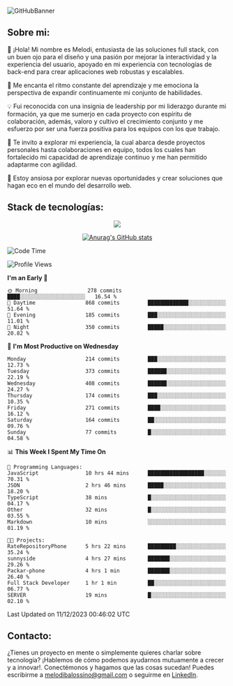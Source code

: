![GitHubBanner](https://github.com/MelBalossino/MelBalossino/assets/124601449/c1bfc12f-f708-4d5e-a44c-cbc714e582b2)

## Sobre mi:

🤗 ¡Hola! Mi nombre es Melodi, entusiasta de las soluciones full stack, con un buen ojo para el diseño y una pasión por mejorar la interactividad y la experiencia del usuario, apoyado en mi experiencia con tecnologías de back-end para crear aplicaciones web robustas y escalables.

🚀 Me encanta el ritmo constante del aprendizaje y me emociona la perspectiva de expandir continuamente mi conjunto de habilidades.

💡 Fui reconocida con una insignia de leadership por mi liderazgo durante mi formación, ya que me sumerjo en cada proyecto con espíritu de colaboración, además, valoro y cultivo el crecimiento conjunto y me esfuerzo por ser una fuerza positiva para los equipos con los que trabajo.

💼 Te invito a explorar mi experiencia, la cual abarca desde proyectos personales hasta colaboraciones en equipo, todos los cuales han fortalecido mi capacidad de aprendizaje continuo y me han permitido adaptarme con agilidad.

🤗 Estoy ansiosa por explorar nuevas oportunidades y crear soluciones que hagan eco en el mundo del desarrollo web. 

## Stack de tecnologías:
<p align="center">
  <a href="https://skillicons.dev">
    <img src="https://skillicons.dev/icons?i=js,html,css,react,vite,webpack,redux,nodejs,express,postgres,sequelize,git,github,vscode,figma,materialui,tailwind" />
  </a>
</p>

<div align="center">
  
[![Anurag's GitHub stats](https://github-readme-stats.vercel.app/api?username=melbalossino&count_private=true&show_icons=true&theme=onedark)](https://github.com/anuraghazra/github-readme-stats)
</div>

<!--START_SECTION:waka-->
![Code Time](http://img.shields.io/badge/Code%20Time-16%20hrs%2030%20mins-blue)

![Profile Views](http://img.shields.io/badge/Profile%20Views-243-blue)

**I'm an Early 🐤** 

```text
🌞 Morning                278 commits         ████░░░░░░░░░░░░░░░░░░░░░   16.54 % 
🌆 Daytime                868 commits         █████████████░░░░░░░░░░░░   51.64 % 
🌃 Evening                185 commits         ███░░░░░░░░░░░░░░░░░░░░░░   11.01 % 
🌙 Night                  350 commits         █████░░░░░░░░░░░░░░░░░░░░   20.82 % 
```
📅 **I'm Most Productive on Wednesday** 

```text
Monday                   214 commits         ███░░░░░░░░░░░░░░░░░░░░░░   12.73 % 
Tuesday                  373 commits         ██████░░░░░░░░░░░░░░░░░░░   22.19 % 
Wednesday                408 commits         ██████░░░░░░░░░░░░░░░░░░░   24.27 % 
Thursday                 174 commits         ███░░░░░░░░░░░░░░░░░░░░░░   10.35 % 
Friday                   271 commits         ████░░░░░░░░░░░░░░░░░░░░░   16.12 % 
Saturday                 164 commits         ██░░░░░░░░░░░░░░░░░░░░░░░   09.76 % 
Sunday                   77 commits          █░░░░░░░░░░░░░░░░░░░░░░░░   04.58 % 
```


📊 **This Week I Spent My Time On** 

```text
💬 Programming Languages: 
JavaScript               10 hrs 44 mins      ██████████████████░░░░░░░   70.31 % 
JSON                     2 hrs 46 mins       █████░░░░░░░░░░░░░░░░░░░░   18.20 % 
TypeScript               38 mins             █░░░░░░░░░░░░░░░░░░░░░░░░   04.17 % 
Other                    32 mins             █░░░░░░░░░░░░░░░░░░░░░░░░   03.55 % 
Markdown                 10 mins             ░░░░░░░░░░░░░░░░░░░░░░░░░   01.19 % 

🐱‍💻 Projects: 
RateRepositoryPhone      5 hrs 22 mins       █████████░░░░░░░░░░░░░░░░   35.24 % 
sunnyside                4 hrs 27 mins       ███████░░░░░░░░░░░░░░░░░░   29.26 % 
Packar-phone             4 hrs 1 min         ███████░░░░░░░░░░░░░░░░░░   26.40 % 
Full Stack Developer     1 hr 1 min          ██░░░░░░░░░░░░░░░░░░░░░░░   06.77 % 
SERVER                   19 mins             █░░░░░░░░░░░░░░░░░░░░░░░░   02.10 % 
```


 Last Updated on 11/12/2023 00:46:02 UTC
<!--END_SECTION:waka-->

## Contacto:
¿Tienes un proyecto en mente o simplemente quieres charlar sobre tecnología? ¡Hablemos de cómo podemos ayudarnos mutuamente a crecer y a innovar!. Conectémonos y hagamos que las cosas sucedan! Puedes escribirme a melodibalossino@gmail.com o seguirme en [LinkedIn](https://www.linkedin.com/in/melody-balossino-26745021b).


<!--
**MelBalossino/MelBalossino** is a ✨ _special_ ✨ repository because its `README.md` (this file) appears on your GitHub profile.



Here are some ideas to get you started:

- 🔭 I’m currently working on ...
- 🌱 I’m currently learning ...
- 👯 I’m looking to collaborate on ...
- 🤔 I’m looking for help with ...
- 💬 Ask me about ...
- 📫 How to reach me: ...
- 😄 Pronouns: ...
- ⚡ Fun fact: ...
-->
